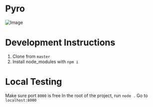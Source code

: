 # Pyro

![Image](https://cdn.discordapp.com/attachments/827603346906415188/831602464850444328/PyroOGImage.png)

# Development Instructions

1) Clone from `master`
2) Install node_modules with `npm i`

# Local Testing 

Make sure port `8000` is free
In the root of the project, run `node .`
Go to `localhost:8000`
